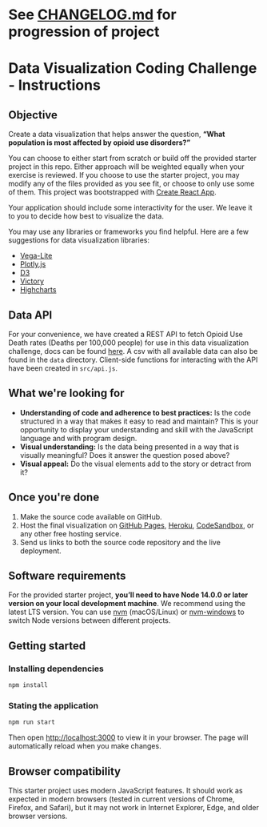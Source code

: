 # See [CHANGELOG.md](./CHANGELOG.md) for progression of project

# Data Visualization Coding Challenge - Instructions

## Objective
Create a data visualization that helps answer the question, **“What population is most affected by opioid use disorders?”**

You can choose to either start from scratch or build off the provided starter project in this repo. 
Either approach will be weighted equally when your exercise is reviewed. 
If you choose to use the starter project, you may modify any of the files provided as you see fit, or choose to only use some of them. 
This project was bootstrapped with [Create React App](https://github.com/facebook/create-react-app).

Your application should include some interactivity for the user. We leave it to you to decide how best to visualize the data.

You may use any libraries or frameworks you find helpful. Here are a few suggestions for data visualization libraries:
- [Vega-Lite](https://vega.github.io/vega-lite)
- [Plotly.js](https://plot.ly/javascript)
- [D3](https://d3js.org/)
- [Victory](https://github.com/FormidableLabs/victory)
- [Highcharts](https://github.com/highcharts/highcharts)

## Data API
For your convenience, we have created a REST API to fetch Opioid Use Death rates (Deaths per 100,000 people) for use in this data visualization challenge, docs can be found [here](https://vizhub.healthdata.org/data-viz-challenge-api/). A csv with all available data can also be found in the `data` directory. Client-side functions for interacting with the API have been created in `src/api.js`.

## What we're looking for

- **Understanding of code and adherence to best practices:** Is the code structured in a way that makes it easy to read and maintain? This is your opportunity to display your understanding and skill with the JavaScript language and with program design.
- **Visual understanding:** Is the data being presented in a way that is visually meaningful? Does it answer the question posed above?
- **Visual appeal:** Do the visual elements add to the story or detract from it?  

## Once you're done

1. Make the source code available on GitHub.
1. Host the final visualization on [GitHub Pages](https://pages.github.com/), [Heroku](https://www.heroku.com/), [CodeSandbox](https://codesandbox.io/), or any other free hosting service.
1. Send us links to both the source code repository and the live deployment.   

## Software requirements
For the provided starter project, **you’ll need to have Node 14.0.0 or later version on your local development machine**. 
We recommend using the latest LTS version. You can use [nvm](https://github.com/creationix/nvm#installation) (macOS/Linux) or [nvm-windows](https://github.com/coreybutler/nvm-windows#node-version-manager-nvm-for-windows) to switch Node versions between different projects.

## Getting started

### Installing dependencies

```bash
npm install
```

### Stating the application

```bash
npm run start
```

Then open [http://localhost:3000](http://localhost:3000) to view it in your browser.
The page will automatically reload when you make changes.

## Browser compatibility

This starter project uses modern JavaScript features. It should work as expected in modern browsers (tested in current versions of Chrome, Firefox, and Safari), but it may not work in Internet Explorer, Edge, and older browser versions.
